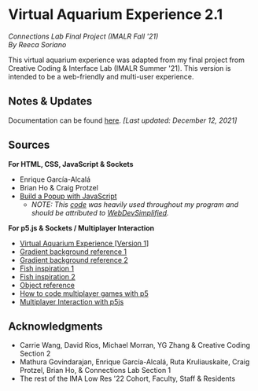 # Virtual Aquarium Experience 2.1
*Connections Lab Final Project (IMALR Fall '21)*\
*By Reeca Soriano*

This virtual aquarium experience was adapted from my final project from Creative Coding & Interface Lab (IMALR Summer '21). This version is intended to be a web-friendly and multi-user experience.

## Notes & Updates
Documentation can be found [here](https://reeeecaa.notion.site/Connections-Lab-Final-Project-Documentation-41f220426a614780b58aca29aaf1ec99). *[Last updated: December 12, 2021]*

## Sources
**For HTML, CSS, JavaScript & Sockets**
* Enrique García-Alcalá
* Brian Ho & Craig Protzel
* [Build a Popup with JavaScript](https://www.youtube.com/watch?v=MBaw_6cPmAw)
    * *NOTE: This [code](https://github.com/WebDevSimplified/Vanilla-JavaScript-Modal) was heavily used throughout my program and should be attributed to [WebDevSimplified](https://github.com/WebDevSimplified).*
    
**For p5.js & Sockets / Multiplayer Interaction**
* [Virtual Aquarium Experience [Version 1]](https://editor.p5js.org/reeca/sketches/8DmMTviie)
* [Gradient background reference 1](https://p5js.org/examples/color-linear-gradient.html)
* [Gradient background reference 2](https://p5js.org/reference/#/p5/lerpColor)
* [Fish inspiration 1](https://editor.p5js.org/arielee/sketches/68kV8PHKC)
* [Fish inspiration 2](https://editor.p5js.org/creativecoding/sketches/bYIGQdDks)
* [Object reference](https://editor.p5js.org/re7l/sketches/uKP1R3Ex-)
* [How to code multiplayer games with p5](https://codeheir.com/2019/05/11/how-to-code/)
* [Multiplayer Interaction with p5js](https://medium.com/geekculture/multiplayer-interaction-with-p5js-f04909e13b87)

## Acknowledgments
* Carrie Wang, David Rios, Michael Morran, YG Zhang & Creative Coding Section 2
* Mathura Govindarajan, Enrique García-Alcalá, Ruta Kruliauskaite, Craig Protzel, Brian Ho, & Connections Lab Section 1
* The rest of the IMA Low Res '22 Cohort, Faculty, Staff & Residents